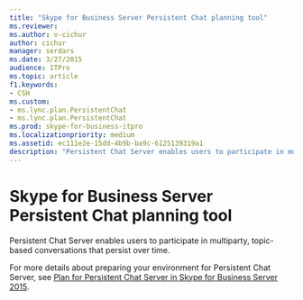 ```yaml
---
title: "Skype for Business Server Persistent Chat planning tool"
ms.reviewer: 
ms.author: v-cichur
author: cichur
manager: serdars
ms.date: 3/27/2015
audience: ITPro
ms.topic: article
f1.keywords:
- CSH
ms.custom:
- ms.lync.plan.PersistentChat
- ms.lync.plan.PersistentChat
ms.prod: skype-for-business-itpro
ms.localizationpriority: medium
ms.assetid: ec111e2e-15dd-4b9b-ba9c-6125139319a1
description: "Persistent Chat Server enables users to participate in multiparty, topic-based conversations that persist over time."
---
```


# Skype for Business Server Persistent Chat planning tool
 
Persistent Chat Server enables users to participate in multiparty, topic-based conversations that persist over time.
  
For more details about preparing your environment for Persistent Chat Server, see [Plan for Persistent Chat Server in Skype for Business Server 2015](../../plan-your-deployment/persistent-chat-server/persistent-chat-server.md).
  

